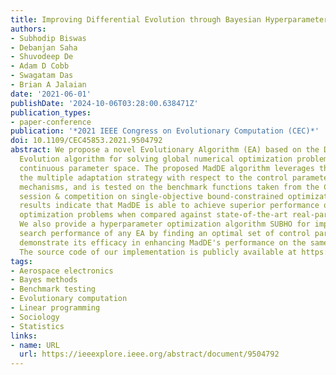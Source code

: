 ```yaml
---
title: Improving Differential Evolution through Bayesian Hyperparameter Optimization
authors:
- Subhodip Biswas
- Debanjan Saha
- Shuvodeep De
- Adam D Cobb
- Swagatam Das
- Brian A Jalaian
date: '2021-06-01'
publishDate: '2024-10-06T03:28:00.638471Z'
publication_types:
- paper-conference
publication: '*2021 IEEE Congress on Evolutionary Computation (CEC)*'
doi: 10.1109/CEC45853.2021.9504792
abstract: We propose a novel Evolutionary Algorithm (EA) based on the Differential
  Evolution algorithm for solving global numerical optimization problem in real-valued
  continuous parameter space. The proposed MadDE algorithm leverages the power of
  the multiple adaptation strategy with respect to the control parameters and search
  mechanisms, and is tested on the benchmark functions taken from the CEC 2021 special
  session & competition on single-objective bound-constrained optimization. Experimental
  results indicate that MadDE is able to achieve superior performance on global numerical
  optimization problems when compared against state-of-the-art real-parameter optimizers.
  We also provide a hyperparameter optimization algorithm SUBHO for improving the
  search performance of any EA by finding an optimal set of control parameters, and
  demonstrate its efficacy in enhancing MadDE's performance on the same benchmark.
  The source code of our implementation is publicly available at https://github.com/subhodipbiswas/MadDE.
tags:
- Aerospace electronics
- Bayes methods
- Benchmark testing
- Evolutionary computation
- Linear programming
- Sociology
- Statistics
links:
- name: URL
  url: https://ieeexplore.ieee.org/abstract/document/9504792
---
```

